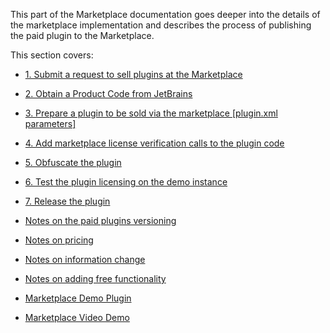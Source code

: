 [//]: # (title: Trying Out the Marketplace)

This part of the Marketplace documentation goes deeper into the details of the marketplace implementation and describes the process of publishing the paid plugin to the Marketplace.

This section covers:

* [1. Submit a request to sell plugins at the Marketplace](submit-a-request-to-sell-plugins-at-the-marketplace.md)

* [2. Obtain a Product Code from JetBrains](obtain-a-product-code-from-jetbrains.md)

* [3. Prepare a plugin to be sold via the marketplace [plugin.xml parameters]](prepare-a-plugin-to-be-sold-via-the-marketplace.md)

* [4. Add marketplace license verification calls to the plugin code](add-marketplace-license-verification-calls-to-the-plugin-code.md)

* [5. Obfuscate the plugin](obfuscate-the-plugin.md)

* [6. Test the plugin licensing on the demo instance](test-the-plugin-licensing-on-the-demo-instance.md)

* [7. Release the plugin](release-plugin.md)

* [Notes on the paid plugins versioning](notes-on-the-paid-plugins-versioning.md)

* [Notes on pricing](notes-on-pricing.md)

* [Notes on information change](notes-on-information-change.md)

* [Notes on adding free functionality](free-functionality.md)

* [Marketplace Demo Plugin](marketplace-demo-plugin.md)

* [Marketplace Video Demo](marketplace-video-demo.md)

